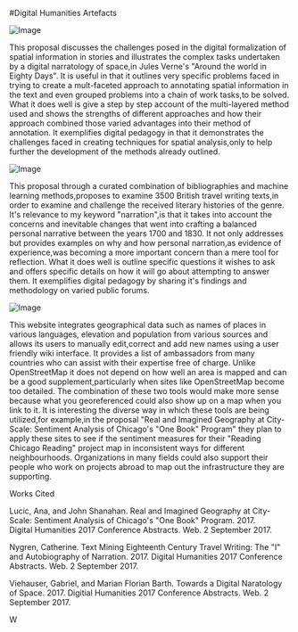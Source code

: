 #Digital Humanities Artefacts


![Image](https://user-images.githubusercontent.com/31867034/31364191-2a2a8b30-ad31-11e7-84fa-d1dd5f3ec1b7.png)

  This proposal discusses the challenges posed in the digital formalization of spatial information in stories and illustrates the complex tasks undertaken by a digital narratology of space,in Jules Verne's "Around the world in Eighty Days". It is useful in that it outlines very specific problems faced in trying to create a mult-faceted approach to annotating spatial information in the text and even grouped problems into a chain of work tasks,to be solved. What it does well is give a step by step account of the multi-layered method used and shows the strengths of different approaches and how their approach combined those varied advantages into their method of annotation.  It exemplifies digital pedagogy in that it demonstrates the challenges faced in creating techniques for spatial analysis,only to help further the development of the methods already outlined. 


  
![Image](https://user-images.githubusercontent.com/31867034/31365628-5be90d0a-ad3a-11e7-9eb1-06358fc96f75.png)
  
  This proposal through a curated combination of bibliographies and machine learning methods,proposes to examine 3500 British travel writing texts,in order to examine and challenge the received literary histories of the genre. It's relevance to my keyword "narration",is that it takes into account the concerns and inevitable changes that went into crafting a balanced personal narrative between the years 1700 and 1830. It not only addresses but provides examples on why and how personal narration,as evidence of experience,was becoming a more important concern than a mere tool for reflection. What it does well is outline specific questions it wishes to ask and offers specific details on how it will go about attempting to answer them. It exemplifies digital pedagogy by sharing it's findings and methodology on varied public forums. 
  
  
  
![Image](https://user-images.githubusercontent.com/31867034/31362074-a73e9754-ad24-11e7-9ba1-270f2ab5f435.png)

  This website integrates geographical data such as names of places in various languages, elevation and population from various sources and allows its users to manually edit,correct and add new names using a user friendly wiki interface.  It provides a list of ambassadors from many countries who can assist with their expertise free of charge. Unlike OpenStreetMap it does not depend on how well an area is mapped and can be a good supplement,particularly when sites like OpenStreetMap become too detailed. The combination of these two tools would make more sense because what you georeferenced could also show up on a map when you link to it. It is interesting the diverse way in which these tools are being utilized,for example,in the proposal "Real and Imagined Geography at City-Scale: Sentiment Analysis of Chicago's "One Book" Program" they plan to apply these sites to see if the sentiment measures for their "Reading Chicago Reading" project map in inconsistent ways for different neighbourhoods. Organizations in many fields could also support their people who work on projects abroad to map out the infrastructure they are supporting. 
  
  
  Works Cited
  
Lucic, Ana, and John Shanahan.  Real and Imagined Geography at City-Scale:  Sentiment Analysis of Chicago's "One Book" Program. 2017.  
  Digital Humanities 2017 Conference Abstracts.  Web.  2 September 2017.
  
Nygren, Catherine.  Text Mining Eighteenth Century Travel Writing:  The "I" and Autobiography of Narration.  2017.  Digital Humanities
  2017 Conference Abstracts.  Web.  2 September 2017.

Viehauser, Gabriel, and Marian Florian Barth.  Towards a Digital Naratology of Space. 2017.  Digitial Humanities 2017 Conference 
  Abstracts.  Web.  2 September 2017.
  
  
  
  
  
  
  
  
  
  
  
  
  
  
  
  
  
  
  
  
  
  
  
  
  
  


W
